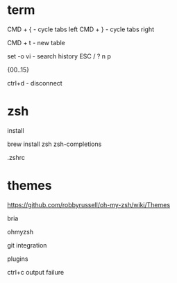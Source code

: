 # term

CMD + { - cycle tabs left
CMD + } - cycle tabs right 

CMD + t - new table

set -o vi
    - search history ESC / ? n p  

{00..15}

ctrl+d - disconnect

# zsh

install

brew install zsh zsh-completions

.zshrc

# themes

https://github.com/robbyrussell/oh-my-zsh/wiki/Themes

bria 

ohmyzsh

git integration

plugins

ctrl+c
output failure






